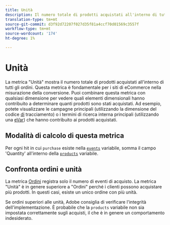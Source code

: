 ```yaml
---
title: Unità
description: Il numero totale di prodotti acquistati all'interno di tutti gli ordini.
translation-type: tm+mt
source-git-commit: d3f92d72207f027d35f81a4ccf70d01569c3557f
workflow-type: tm+mt
source-wordcount: '174'
ht-degree: 1%

---
```



# Unità

La metrica &quot;Unità&quot; mostra il numero totale di prodotti acquistati all&#39;interno di tutti gli ordini. Questa metrica è fondamentale per i siti di eCommerce nella misurazione della conversione. Puoi combinare questa metrica con qualsiasi dimensione per vedere quali elementi dimensionali hanno contribuito a determinare quanti prodotti sono stati acquistati. Ad esempio, potete visualizzare le campagne principali (utilizzando la dimensione del codice [di](../dimensions/tracking-code.md) tracciamento) o i termini di ricerca interna principali (utilizzando una [eVar](../dimensions/evar.md)) che hanno contribuito ai prodotti acquistati.

## Modalità di calcolo di questa metrica

Per ogni hit in cui `purchase` esiste nella [`events`](/help/implement/vars/page-vars/events/events-overview.md) variabile, somma il campo &#39;Quantity&#39; all&#39;interno della [`products`](/help/implement/vars/page-vars/products.md) variabile.

## Confronta ordini e unità

La metrica [Ordini](orders.md) registra solo il numero di eventi di acquisto. La metrica &quot;Unità&quot; è in genere superiore a &quot;Ordini&quot; perché i clienti possono acquistare più prodotti. In questi casi, esiste un unico ordine con più unità.

Se ordini superiori alle unità, Adobe consiglia di verificare l&#39;integrità dell&#39;implementazione. È probabile che la `products` variabile non sia impostata correttamente sugli acquisti, il che è in genere un comportamento indesiderato.
